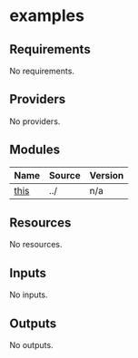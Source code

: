 # examples

<!-- BEGINNING OF PRE-COMMIT-TERRAFORM DOCS HOOK -->
## Requirements

No requirements.

## Providers

No providers.

## Modules

| Name | Source | Version |
|------|--------|---------|
| <a name="module_this"></a> [this](#module\_this) | ../ | n/a |

## Resources

No resources.

## Inputs

No inputs.

## Outputs

No outputs.
<!-- END OF PRE-COMMIT-TERRAFORM DOCS HOOK -->
